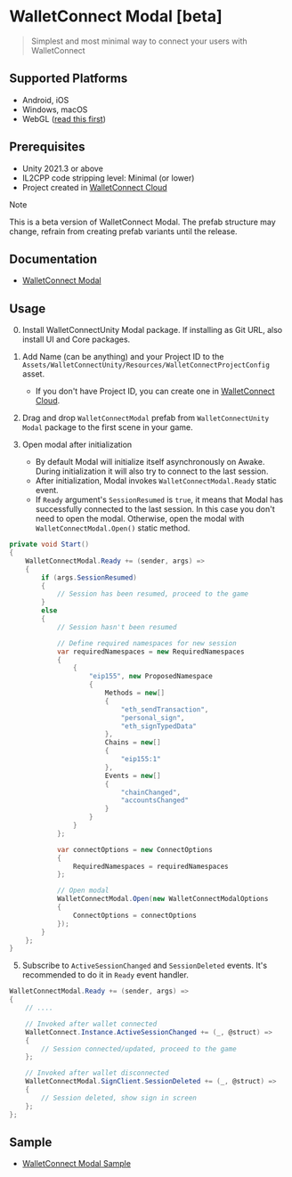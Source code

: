 # WalletConnect Modal [beta]

> Simplest and most minimal way to connect your users with WalletConnect

## Supported Platforms

- Android, iOS
- Windows, macOS
- WebGL ([read this first](https://github.com/WalletConnect/WalletConnectUnity#webgl-usage))

## Prerequisites

- Unity 2021.3 or above
- IL2CPP code stripping level: Minimal (or lower)
- Project created in [WalletConnect Cloud](https://cloud.walletconnect.com)

> [!NOTE]  
> This is a beta version of WalletConnect Modal. The prefab structure may change, refrain from creating prefab variants
> until the release.

## Documentation
* [WalletConnect Modal](https://docs.walletconnect.com/advanced/walletconnectmodal/about?platform=unity)

## Usage

0. Install WalletConnectUnity Modal package. If installing as Git URL, also install UI and Core packages.
1. Add Name (can be anything) and your Project ID to
   the `Assets/WalletConnectUnity/Resources/WalletConnectProjectConfig` asset.

   - If you don't have Project ID, you can create one in [WalletConnect Cloud](https://cloud.walletconnect.com).

2. Drag and drop `WalletConnectModal` prefab from `WalletConnectUnity Modal` package to the first scene in your game.
3. Open modal after initialization
   - By default Modal will initialize itself asynchronously on Awake. During initialization it will also try to connect
     to the last
     session.
   - After initialization, Modal invokes `WalletConnectModal.Ready` static event.
   - If `Ready` argument's `SessionResumed` is `true`, it means that Modal has successfully connected to the last
     session. In this case you don't need to open the modal. Otherwise, open the modal with `WalletConnectModal.Open()`
     static method.

```csharp
private void Start()
{
    WalletConnectModal.Ready += (sender, args) =>
    {
        if (args.SessionResumed)
        {
            // Session has been resumed, proceed to the game
        }
        else
        {
            // Session hasn't been resumed

            // Define required namespaces for new session
            var requiredNamespaces = new RequiredNamespaces
            {
                {
                    "eip155", new ProposedNamespace
                    {
                        Methods = new[]
                        {
                            "eth_sendTransaction",
                            "personal_sign",
                            "eth_signTypedData"
                        },
                        Chains = new[]
                        {
                            "eip155:1"
                        },
                        Events = new[]
                        {
                            "chainChanged",
                            "accountsChanged"
                        }
                    }
                }
            };

            var connectOptions = new ConnectOptions
            {
                RequiredNamespaces = requiredNamespaces
            };

            // Open modal
            WalletConnectModal.Open(new WalletConnectModalOptions
            {
                ConnectOptions = connectOptions
            });
        }
    };
}
```

5. Subscribe to `ActiveSessionChanged` and `SessionDeleted` events. It's recommended to do it in `Ready` event handler.

```csharp
WalletConnectModal.Ready += (sender, args) =>
{
    // ....

    // Invoked after wallet connected
    WalletConnect.Instance.ActiveSessionChanged += (_, @struct) =>
    {
        // Session connected/updated, proceed to the game
    };

    // Invoked after wallet disconnected
    WalletConnectModal.SignClient.SessionDeleted += (_, @struct) =>
    {
        // Session deleted, show sign in screen
    };
};
```

## Sample

- [WalletConnect Modal Sample](https://github.com/WalletConnect/WalletConnectUnity/tree/main/Packages/com.walletconnect.modal/Samples~/Modal%20Sample#readme)
